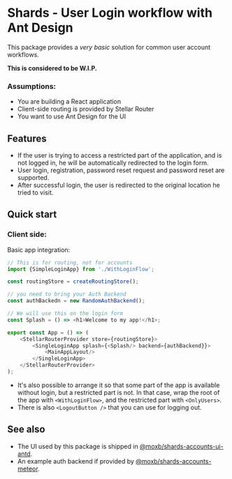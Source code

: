 # Shards - User Login workflow with Ant Design

This package provides a _very basic_ solution for common user account workflows.

**This is considered to be W.I.P.**

### Assumptions:

- You are building a React application
- Client-side routing is provided by Stellar Router
- You want to use Ant Design for the UI

## Features

* If the user is trying to access a restricted part of the application,
  and is not logged in, he will be automatically redirected to the login form.
* User login, registration, password reset request and password reset are supported.
* After successful login, the user is redirected to the original location he tried to visit.

## Quick start

### Client side:

Basic app integration:

```typescript jsx
// This is for routing, not for accounts
import {SimpleLoginApp} from './WithLoginFlow';

const routingStore = createRoutingStore();

// you need to bring your Auth Backend
const authBackedn = new RandomAuthBackend();

// We will use this on the login form
const Splash = () => <h1>Welcome to my app!</h1>;

export const App = () => (
    <StellarRouterProvider store={routingStore}>
        <SingleLoginApp splash={<Splash/> backend={authBackend}}>
            <MainAppLayout/>
        </SingleLoginApp>
    </StellarRouterProvider>
);
```

- It's also possible to arrange it so that some part of the app is available
  without login, but a restricted part is not.
  In that case, wrap the root of the app with `<WithLoginFlow>`,
  and the restricted part with `<OnlyUsers>`.
- There is also `<LogoutButton />` that you can use for logging out.

## See also

- The UI used by this package is shipped in
  [@moxb/shards-accounts-ui-antd](https://www.npmjs.com/package/@moxb/shards-accounts-ui-antd).
- An example auth backend if provided by
  [@moxb/shards-accounts-meteor](https://www.npmjs.com/package/@moxb/shards-account-meteor).
